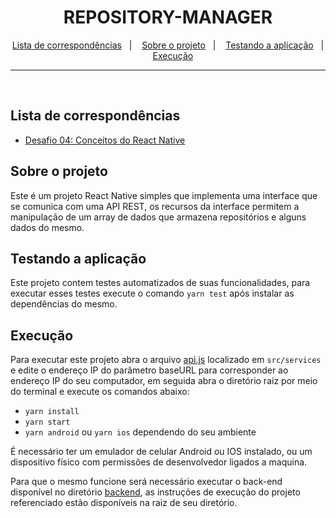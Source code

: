 <h1 align="center">
  REPOSITORY-MANAGER
</h1>

<p align="center">
  <a href="#lista-de-correspondências">Lista de correspondências</a>&nbsp;&nbsp;&nbsp;|&nbsp;&nbsp;&nbsp;
  <a href="#sobre-o-projeto">Sobre o projeto</a>&nbsp;&nbsp;&nbsp;|&nbsp;&nbsp;&nbsp;
  <a href="#testando-a-aplicação">Testando a aplicação</a>&nbsp;&nbsp;&nbsp;|&nbsp;&nbsp;&nbsp;
  <a href="#execução">Execução</a>
</p>

---
<br />

## Lista de correspondências
* [Desafio 04: Conceitos do React Native](./_instruction/Desafio04.md)

## Sobre o projeto
Este é um projeto React Native simples que implementa uma interface que se comunica com uma API REST, os recursos da interface permitem a manipulação de um array de dados que armazena repositórios e alguns dados do mesmo.

## Testando a aplicação
Este projeto contem testes automatizados de suas funcionalidades, para executar esses testes execute o comando `yarn test` após instalar as dependências do mesmo.

## Execução
Para executar este projeto abra o arquivo [api.js](./src/services/api.js) localizado em `src/services` e edite o endereço IP do parâmetro baseURL para corresponder ao endereço IP do seu computador, em seguida abra o diretório raiz por meio do terminal e execute os comandos abaixo:
- `yarn install`
- `yarn start`
- `yarn android` ou `yarn ios` dependendo do seu ambiente

É necessário ter um emulador de celular Android ou IOS instalado, ou um dispositivo físico com permissões de desenvolvedor ligados a maquina.

Para que o mesmo funcione será necessário executar o back-end disponível no diretório [backend](../backend), as instruções de execução do projeto referenciado estão disponíveis na raiz de seu diretório.
